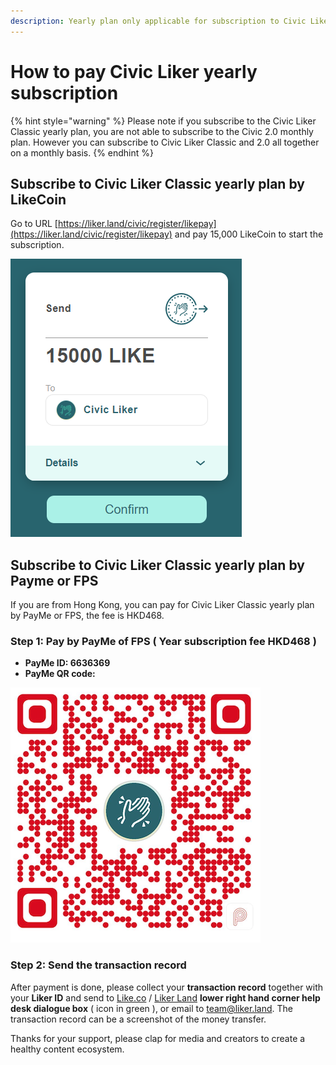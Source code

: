 ```yaml
---
description: Yearly plan only applicable for subscription to Civic Liker Classic
---
```


# How to pay Civic Liker yearly subscription

{% hint style="warning" %}
Please note if you subscribe to the Civic Liker Classic yearly plan, you are not able to subscribe to the Civic 2.0 monthly plan. However you can subscribe to Civic Liker Classic and 2.0 all together on a monthly basis.
{% endhint %}

## **Subscribe to Civic Liker Classic yearly plan by LikeCoin**

Go to URL [https://liker.land/civic/register/likepay](https://liker.land/civic/register/likepay) and pay 15,000 LikeCoin to start the subscription.

![](../../.gitbook/assets/15000likecoin-civicliker-en.png)

## **Subscribe to Civic Liker Classic yearly plan by Payme or FPS**

If you are from Hong Kong, you can pay for Civic Liker Classic yearly plan by PayMe or FPS, the fee is HKD468.

### Step 1: Pay by PayMe of FPS ( Year subscription fee HKD468 )

* **PayMe ID: 6636369**
* **PayMe QR code:**

![](../../.gitbook/assets/payme.png)

### **Step 2: Send the transaction record**

After payment is done, please collect your **transaction record** together with your **Liker ID** and send to [Like.co](https://like.co) / [Liker Land](https://liker.land) **lower right hand corner help desk dialogue box** ( icon in green ), or email to [team@liker.land](mailto:team@liker.land). The transaction record can be a screenshot of the money transfer.

Thanks for your support, please clap for media and creators to create a healthy content ecosystem.
